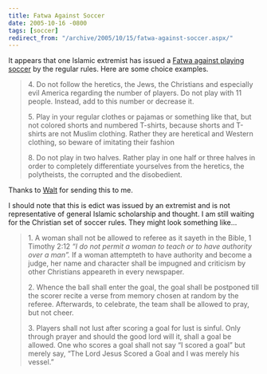 ```yaml
---
title: Fatwa Against Soccer
date: 2005-10-16 -0800
tags: [soccer]
redirect_from: "/archive/2005/10/15/fatwa-against-soccer.aspx/"
---
```


It appears that one Islamic extremist has issued a [Fatwa against
playing
soccer](http://www.iht.com/articles/2005/10/16/opinion/edporter.php) by
the regular rules. Here are some choice examples.

> ​4. Do not follow the heretics, the Jews, the Christians and
> especially evil America regarding the number of players. Do not play
> with 11 people. Instead, add to this number or decrease it.
>
> ​5. Play in your regular clothes or pajamas or something like that,
> but not colored shorts and numbered T-shirts, because shorts and
> T-shirts are not Muslim clothing. Rather they are heretical and
> Western clothing, so beware of imitating their fashion
>
> ​8. Do not play in two halves. Rather play in one half or three halves
> in order to completely differentiate yourselves from the heretics, the
> polytheists, the corrupted and the disobedient.

Thanks to [Walt](spaces.msn.com/members/waltimate/) for sending this to
me.

I should note that this is edict was issued by an extremist and is not
representative of general Islamic scholarship and thought. I am still
waiting for the Christian set of soccer rules. They might look something
like...

> ​1. A woman shall not be allowed to referee as it sayeth in the Bible,
> 1 Timothy 2:12 *“I do not permit a woman to teach or to have authority
> over a man”.* If a woman attempteth to have authority and become a
> judge, her name and character shall be impugned and criticism by other
> Christians appeareth in every newspaper.
>
> ​2. Whence the ball shall enter the goal, the goal shall be postponed
> till the scorer recite a verse from memory chosen at random by the
> referee. Afterwards, to celebrate, the team shall be allowed to pray,
> but not cheer.
>
> ​3. Players shall not lust after scoring a goal for lust is sinful.
> Only through prayer and should the good lord will it, shall a goal be
> allowed. One who scores a goal shall not say “I scored a goal” but
> merely say, “The Lord Jesus Scored a Goal and I was merely his
> vessel.”

